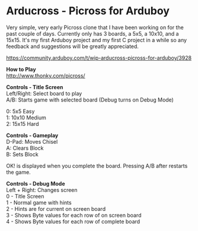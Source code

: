 <h1>Arducross - Picross for Arduboy</h1>
Very simple, very early Picross clone that I have been working on for the past couple of days. Currently only has 3 boards, a 5x5, a 10x10, and a 15x15. It's my first Arduboy project and my first C project in a while so any feedback and suggestions will be greatly appreciated.</br>

https://community.arduboy.com/t/wip-arducross-picross-for-arduboy/3928

**How to Play** </br>
http://www.thonky.com/picross/

**Controls - Title Screen** </br>
Left/Right: Select board to play </br>
A/B: Starts game with selected board (Debug turns on Debug Mode)</br>

0: 5x5 Easy </br>
1: 10x10 Medium </br>
2: 15x15 Hard </br>

**Controls - Gameplay** </br>
D-Pad: Moves Chisel </br>
A: Clears Block </br>
B: Sets Block </br>

OK! is displayed when you complete the board. Pressing A/B after restarts the game.

**Controls - Debug Mode**</br>
Left + Right: Changes screen</br>
0 - Title Screen</br>
1 - Normal game with hints</br>
2 - Hints are for current on screen board</br>
3 - Shows Byte values for each row of on screen board</br>
4 - Shows Byte values for each row of complete board</br>
